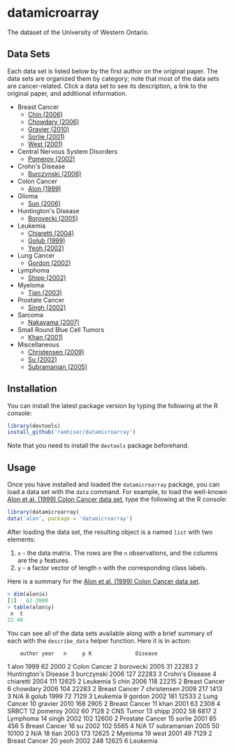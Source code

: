 # datamicroarray

The dataset of the University of Western Ontario.

## Data Sets

Each data set is listed below by the first author on the original paper. The data sets are organized them by category; note that most of the data sets are cancer-related. Click a data set to see its description, a link to the original paper, and additional information.

* Breast Cancer
  * [Chin (2006)](https://github.com/ramey/datamicroarray/wiki/Chin-%282006%29)
  * [Chowdary (2006)](https://github.com/ramey/datamicroarray/wiki/Chowdary-%282006%29)
  * [Gravier (2010)](https://github.com/ramey/datamicroarray/wiki/Gravier-%282010%29)
  * [Sorlie (2001)](https://github.com/ramey/datamicroarray/wiki/Sorlie-%282001%29)
  * [West (2001)](https://github.com/ramey/datamicroarray/wiki/West-%282001%29)
* Central Nervous System Disorders
  * [Pomeroy (2002)](https://github.com/ramey/datamicroarray/wiki/Pomeroy-%282002%29)
* Crohn's Disease
  * [Burczynski (2006)](https://github.com/ramey/datamicroarray/wiki/Burczynski-%282006%29)
* Colon Cancer
  * [Alon (1999)](https://github.com/ramey/datamicroarray/wiki/Alon-%281999%29)
* Glioma
  * [Sun (2006)](https://github.com/ramey/datamicroarray/wiki/Sun-%282006%29)
* Huntington's Disease
  * [Borovecki (2005)](https://github.com/ramey/datamicroarray/wiki/Borovecki-%282005%29)
* Leukemia
  * [Chiaretti (2004)](https://github.com/ramey/datamicroarray/wiki/Chiaretti-%282004%29)
  * [Golub (1999)](https://github.com/ramey/datamicroarray/wiki/Golub-%281999%29)
  * [Yeoh (2002)](https://github.com/ramey/datamicroarray/wiki/Yeoh-%282002%29)
* Lung Cancer
  * [Gordon (2002)](https://github.com/ramey/datamicroarray/wiki/Gordon-%282002%29)
* Lymphoma
  * [Shipp (2002)](https://github.com/ramey/datamicroarray/wiki/Shipp-%282002%29)
* Myeloma
  * [Tian (2003)](https://github.com/ramey/datamicroarray/wiki/Tian-%282003%29)
* Prostate Cancer
  * [Singh (2002)](https://github.com/ramey/datamicroarray/wiki/Singh-%282002%29)
* Sarcoma
  * [Nakayama (2007)](https://github.com/ramey/datamicroarray/wiki/Nakayama-%282007%29)
* Small Round Blue Cell Tumors
  * [Khan (2001)](https://github.com/ramey/datamicroarray/wiki/Khan-%282001%29)
* Miscellaneous
  * [Christensen (2009)](https://github.com/ramey/datamicroarray/wiki/Christensen-%282009%29)
  * [Su (2002)](https://github.com/ramey/datamicroarray/wiki/Su-%282002%29)
  * [Subramanian (2005)](https://github.com/ramey/datamicroarray/wiki/Subramanian-%282005%29)

## Installation

You can install the latest package version by typing the following at the R console:

```r
library(devtools)
install_github('ramhiser/datamicroarray')
```

Note that you need to install the `devtools` package beforehand.

## Usage

Once you have installed and loaded the `datamicroarray` package, you can load a data set with the `data` command. For example, to load the well-known [Alon et al. (1999) Colon Cancer data set](https://github.com/ramey/datamicroarray/wiki/Alon-%281999%29), type the following at the R console:

```r
library(datamicroarray)
data('alon', package = 'datamicroarray')
```

After loading the data set, the resulting object is a named `list` with two elements:

1. `x` - the data matrix. The rows are the `n` observations, and the columns are the `p` features.
2. `y` - a factor vector of length `n` with the corresponding class labels.

Here is a summary for the [Alon et al. (1999) Colon Cancer data set](https://github.com/ramey/datamicroarray/wiki/Alon-%281999%29).

```r
> dim(alon$x)
[1]   62 2000
> table(alon$y)
 n  t 
22 40 
```

You can see all of the data sets available along with a brief summary of each with the `describe_data` helper function. Here it is in action:

        author year   n     p K              Disease
1         alon 1999  62  2000 2         Colon Cancer
2    borovecki 2005  31 22283 2 Huntington's Disease
3   burczynski 2006 127 22283 3      Crohn's Disease
4    chiaretti 2004 111 12625 2             Leukemia
5         chin 2006 118 22215 2        Breast Cancer
6     chowdary 2006 104 22283 2        Breast Cancer
7  christensen 2009 217  1413 3                  N/A
8        golub 1999  72  7129 3             Leukemia
9       gordon 2002 181 12533 2          Lung Cancer
10     gravier 2010 168  2905 2        Breast Cancer
11        khan 2001  63  2308 4                SRBCT
12     pomeroy 2002  60  7128 2            CNS Tumor
13       shipp 2002  58  6817 2             Lymphoma
14       singh 2002 102 12600 2      Prostate Cancer
15      sorlie 2001  85   456 5        Breast Cancer
16          su 2002 102  5565 4                  N/A
17 subramanian 2005  50 10100 2                  N/A
18        tian 2003 173 12625 2              Myeloma
19        west 2001  49  7129 2        Breast Cancer
20        yeoh 2002 248 12625 6             Leukemia
```

